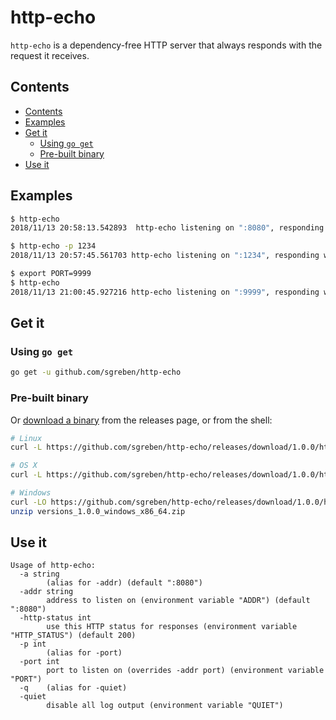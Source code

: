 # http-echo

`http-echo` is a dependency-free HTTP server that always responds with the request it receives.

## Contents

<!-- TOC -->

- [Contents](#contents)
- [Examples](#examples)
- [Get it](#get-it)
    - [Using `go get`](#using-go-get)
    - [Pre-built binary](#pre-built-binary)
- [Use it](#use-it)

<!-- /TOC -->


## Examples

```sh
$ http-echo
2018/11/13 20:58:13.542893  http-echo listening on ":8080", responding with HTTP 200 (OK)
```

```sh
$ http-echo -p 1234
2018/11/13 20:57:45.561703 http-echo listening on ":1234", responding with HTTP 200 (OK)
```

```sh
$ export PORT=9999
$ http-echo
2018/11/13 21:00:45.927216 http-echo listening on ":9999", responding with HTTP 200 (OK)
```

## Get it

### Using `go get`

```sh
go get -u github.com/sgreben/http-echo
```

### Pre-built binary

Or [download a binary](https://github.com/sgreben/http-echo/releases/latest) from the releases page, or from the shell:

```sh
# Linux
curl -L https://github.com/sgreben/http-echo/releases/download/1.0.0/http-echo_1.0.0_linux_x86_64.tar.gz | tar xz

# OS X
curl -L https://github.com/sgreben/http-echo/releases/download/1.0.0/http-echo_1.0.0_osx_x86_64.tar.gz | tar xz

# Windows
curl -LO https://github.com/sgreben/http-echo/releases/download/1.0.0/http-echo_1.0.0_windows_x86_64.zip
unzip versions_1.0.0_windows_x86_64.zip
```

## Use it

```text
Usage of http-echo:
  -a string
    	(alias for -addr) (default ":8080")
  -addr string
    	address to listen on (environment variable "ADDR") (default ":8080")
  -http-status int
    	use this HTTP status for responses (environment variable "HTTP_STATUS") (default 200)
  -p int
    	(alias for -port)
  -port int
    	port to listen on (overrides -addr port) (environment variable "PORT")
  -q	(alias for -quiet)
  -quiet
    	disable all log output (environment variable "QUIET")
```
